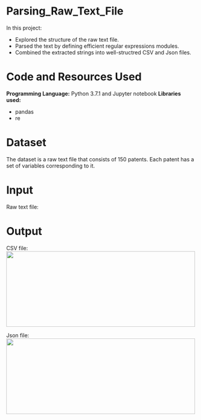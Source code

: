 # Parsing_Raw_Text_File

In this project:
- Explored the structure of the raw text file. 
- Parsed the text by defining efficient regular expressions modules.
- Combined the extracted strings into well-structred CSV and Json files. 

# Code and Resources Used

**Programming Language:** Python 3.7.1 and Jupyter notebook
**Libraries used:**
- pandas
- re

# Dataset
The dataset is a raw text file that consists of 150 patents. Each patent has a set of variables corresponding to it. 

# Input 

Raw text file: 



# Output

CSV file: 
<a href="url"><img src="https://user-images.githubusercontent.com/67848891/101594728-48e4ad80-3a46-11eb-92a4-de05e6862b0c.png" height="200" width="500" ></a>


Json file:
<a href="url"><img src="https://user-images.githubusercontent.com/67848891/101594716-441ff980-3a46-11eb-941a-e26a1d8a01de.png" height="200" width="500" ></a>


